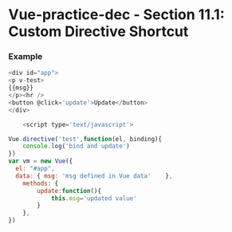 # Vue-practice-dec - Section 11.1: Custom Directive Shortcut

### Example
``` javascript
<div id="app">
<p v-test>
{{msg}}
</p><hr />
<button @click='update'>Update</button>
</div>

	<script type='text/javascript'>

Vue.directive('test',function(el, binding){
	console.log('bind and update')
})
var vm = new Vue({
  el: "#app",
  data: { msg: 'msg defined in Vue data'	},
	methods: {
		update:function(){
			this.msg='updated value'
		}
	},
})
